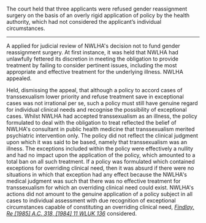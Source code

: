 The court held that three applicants were refused gender reassignment surgery on the basis of an overly rigid application of policy by the health authority, which had not considered the applicant’s individual circumstances.

---

A applied for judicial review of NWLHA's decision not to fund gender reassignment surgery. At first instance, it was held that NWLHA had unlawfully fettered its discretion in meeting the obligation to provide treatment by failing to consider pertinent issues, including the most appropriate and effective treatment for the underlying illness. NWLHA appealed.

Held, dismissing the appeal, that although a policy to accord cases of transsexualism lower priority and refuse treatment save in exceptional cases was not irrational per se, such a policy must still have genuine regard for individual clinical needs and recognise the possibility of exceptional cases. Whilst NWLHA had accepted transsexualism as an illness, the policy formulated to deal with the obligation to treat reflected the belief of NWLHA's consultant in public health medicine that transsexualism merited psychiatric intervention only. The policy did not reflect the clinical judgment upon which it was said to be based, namely that transsexualism was an illness. The exceptions included within the policy were effectively a nullity and had no impact upon the application of the policy, which amounted to a total ban on all such treatment. If a policy was formulated which contained exceptions for overriding clinical need, then it was absurd if there were no situations in which that exception had any effect because the NWLHA's medical judgment was such that there was no effective treatment for transsexualism for which an overriding clinical need could exist. NWLHA's actions did not amount to the genuine application of a policy subject in all cases to individual assessment with due recognition of exceptional circumstances capable of constituting an overriding clinical need, _[Findlay, Re [1985] A.C. 318, [1984] 11 WLUK 136](https://uk.westlaw.com/Document/IA6B8D740E42711DA8FC2A0F0355337E9/View/FullText.html?originationContext=document&transitionType=DocumentItem&ppcid=050d5d848a704b2d93bff04e1caf4292&contextData=(sc.Default))_ considered.
